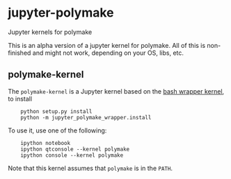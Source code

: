 # jupyter-polymake
Jupyter kernels for polymake 

This is an alpha version of a jupyter kernel for polymake. All of this is non-finished and might not work,
depending on your OS, libs, etc.

## polymake-kernel

The `polymake-kernel` is a Jupyter kernel based on the [bash wrapper kernel](https://github.com/takluyver/bash_kernel),
to install

```shell
    python setup.py install
    python -m jupyter_polymake_wrapper.install
```

To use it, use one of the following:

```shell
    ipython notebook
    ipython qtconsole --kernel polymake
    ipython console --kernel polymake
```

Note that this kernel assumes that `polymake` is in the `PATH`.
